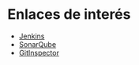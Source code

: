 # Enlaces de interés

* [Jenkins](http://157.253.238.75:8080/jenkins-isis2603/)
* [SonarQube](http://157.253.238.75:8080/sonar-isis2603/)
* [GitInspector](https://uniandes-isis2603.github.io/202120_S3_E2_Treeking_Back/reports)
